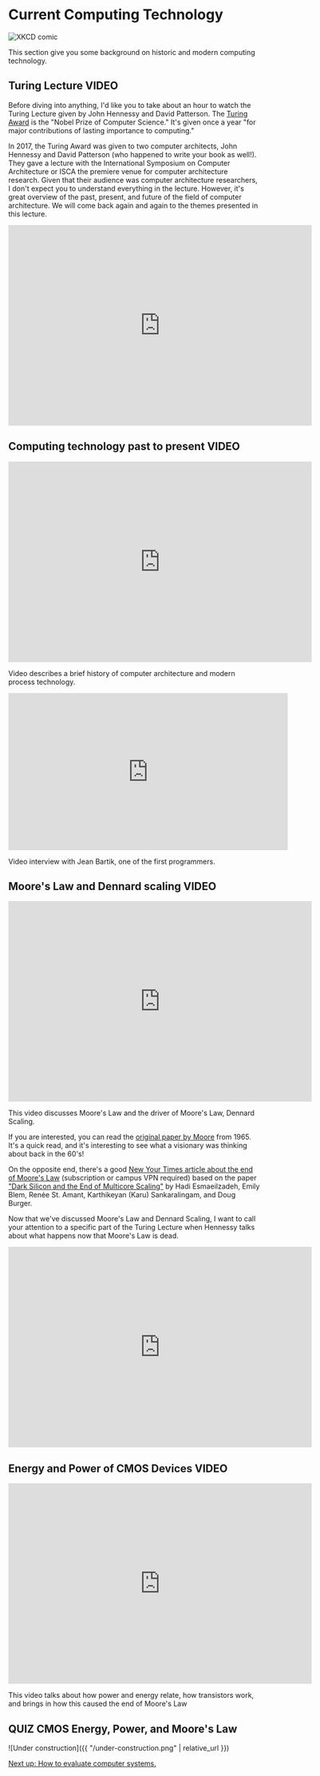 # Current Computing Technology

![XKCD comic](https://imgs.xkcd.com/comics/log_scale.png)

This section give you some background on historic and modern computing technology.

## Turing Lecture **VIDEO**

Before diving into anything, I'd like you to take about an hour to watch the Turing Lecture given by John Hennessy and David Patterson.
The [Turing Award](https://amturing.acm.org/) is the "Nobel Prize of Computer Science."
It's given once a year "for major contributions of lasting importance to computing."

In 2017, the Turing Award was given to two computer architects, John Hennessy and David Patterson (who happened to write your book as well!).
They gave a lecture with the International Symposium on Computer Architecture or ISCA the premiere venue for computer architecture research.
Given that their audience was computer architecture researchers, I don't expect you to understand everything in the lecture.
However, it's great overview of the past, present, and future of the field of computer architecture.
We will come back again and again to the themes presented in this lecture.

<iframe width="608" height="402" src="https://www.youtube.com/embed/3LVeEjsn8Ts" frameborder="0" allow="accelerometer; autoplay; encrypted-media; gyroscope; picture-in-picture" allowfullscreen></iframe>

## Computing technology past to present **VIDEO**

<iframe id="kaltura_player" src="https://cdnapisec.kaltura.com/p/1770401/sp/177040100/embedIframeJs/uiconf_id/29032722/partner_id/1770401?iframeembed=true&playerId=kaltura_player&entry_id=0_rjw5iyf0&flashvars[mediaProtocol]=rtmp&amp;flashvars[streamerType]=rtmp&amp;flashvars[streamerUrl]=rtmp://www.kaltura.com:1935&amp;flashvars[rtmpFlavors]=1&amp;flashvars[localizationCode]=en&amp;flashvars[leadWithHTML5]=true&amp;flashvars[sideBarContainer.plugin]=true&amp;flashvars[sideBarContainer.position]=left&amp;flashvars[sideBarContainer.clickToClose]=true&amp;flashvars[chapters.plugin]=true&amp;flashvars[chapters.layout]=vertical&amp;flashvars[chapters.thumbnailRotator]=false&amp;flashvars[streamSelector.plugin]=true&amp;flashvars[EmbedPlayer.SpinnerTarget]=videoHolder&amp;flashvars[dualScreen.plugin]=true&amp;flashvars[Kaltura.addCrossoriginToIframe]=true&amp;&wid=0_p6a6abhw" width="608" height="402" allowfullscreen webkitallowfullscreen mozAllowFullScreen allow="autoplay *; fullscreen *; encrypted-media *" sandbox="allow-forms allow-same-origin allow-scripts allow-top-navigation allow-pointer-lock allow-popups allow-modals allow-orientation-lock allow-popups-to-escape-sandbox allow-presentation allow-top-navigation-by-user-activation" frameborder="0" title="Kaltura Player"></iframe>

Video describes a brief history of computer architecture and modern process technology.

<iframe width="560" height="315" src="https://www.youtube.com/embed/aPweFhhXFvY" frameborder="0" allow="accelerometer; autoplay; encrypted-media; gyroscope; picture-in-picture" allowfullscreen></iframe>

Video interview with Jean Bartik, one of the first programmers.

## Moore's Law and Dennard scaling **VIDEO**

<iframe id="kaltura_player" src="https://cdnapisec.kaltura.com/p/1770401/sp/177040100/embedIframeJs/uiconf_id/29032722/partner_id/1770401?iframeembed=true&playerId=kaltura_player&entry_id=0_xb6nu47m&flashvars[mediaProtocol]=rtmp&amp;flashvars[streamerType]=rtmp&amp;flashvars[streamerUrl]=rtmp://www.kaltura.com:1935&amp;flashvars[rtmpFlavors]=1&amp;flashvars[localizationCode]=en&amp;flashvars[leadWithHTML5]=true&amp;flashvars[sideBarContainer.plugin]=true&amp;flashvars[sideBarContainer.position]=left&amp;flashvars[sideBarContainer.clickToClose]=true&amp;flashvars[chapters.plugin]=true&amp;flashvars[chapters.layout]=vertical&amp;flashvars[chapters.thumbnailRotator]=false&amp;flashvars[streamSelector.plugin]=true&amp;flashvars[EmbedPlayer.SpinnerTarget]=videoHolder&amp;flashvars[dualScreen.plugin]=true&amp;flashvars[Kaltura.addCrossoriginToIframe]=true&amp;&wid=0_ysho4yek" width="608" height="402" allowfullscreen webkitallowfullscreen mozAllowFullScreen allow="autoplay *; fullscreen *; encrypted-media *" sandbox="allow-forms allow-same-origin allow-scripts allow-top-navigation allow-pointer-lock allow-popups allow-modals allow-orientation-lock allow-popups-to-escape-sandbox allow-presentation allow-top-navigation-by-user-activation" frameborder="0" title="Kaltura Player"></iframe>

This video discusses Moore's Law and the driver of Moore's Law, Dennard Scaling.

If you are interested, you can read the [original paper by Moore](https://newsroom.intel.com/wp-content/uploads/sites/11/2018/05/moores-law-electronics.pdf) from 1965.
It's a quick read, and it's interesting to see what a visionary was thinking about back in the 60's!

On the opposite end, there's a good [New Your Times article about the end of Moore's Law](https://www.nytimes.com/2011/08/01/science/01chips.html) (subscription or campus VPN required) based on the paper ["Dark Silicon and the End of Multicore Scaling"](https://www.cc.gatech.edu/~hadi/doc/paper/2011-isca-dark_silicon.pdf) by Hadi Esmaeilzadeh, Emily Blem, Renée St. Amant, Karthikeyan (Karu) Sankaralingam, and Doug Burger.

Now that we've discussed Moore's Law and Dennard Scaling, I want to call your attention to a specific part of the Turing Lecture when Hennessy talks about what happens now that Moore's Law is dead.

<iframe width="608" height="402" src="https://www.youtube.com/embed/3LVeEjsn8Ts?start=2192&end=2344" frameborder="0" allow="accelerometer; autoplay; encrypted-media; gyroscope; picture-in-picture" allowfullscreen></iframe>

## Energy and Power of CMOS Devices **VIDEO**

<iframe id="kaltura_player" src="https://cdnapisec.kaltura.com/p/1770401/sp/177040100/embedIframeJs/uiconf_id/29032722/partner_id/1770401?iframeembed=true&playerId=kaltura_player&entry_id=0_zt36nhg3&flashvars[mediaProtocol]=rtmp&amp;flashvars[streamerType]=rtmp&amp;flashvars[streamerUrl]=rtmp://www.kaltura.com:1935&amp;flashvars[rtmpFlavors]=1&amp;flashvars[localizationCode]=en&amp;flashvars[leadWithHTML5]=true&amp;flashvars[sideBarContainer.plugin]=true&amp;flashvars[sideBarContainer.position]=left&amp;flashvars[sideBarContainer.clickToClose]=true&amp;flashvars[chapters.plugin]=true&amp;flashvars[chapters.layout]=vertical&amp;flashvars[chapters.thumbnailRotator]=false&amp;flashvars[streamSelector.plugin]=true&amp;flashvars[EmbedPlayer.SpinnerTarget]=videoHolder&amp;flashvars[dualScreen.plugin]=true&amp;flashvars[Kaltura.addCrossoriginToIframe]=true&amp;&wid=0_4b3qdwn9" width="608" height="402" allowfullscreen webkitallowfullscreen mozAllowFullScreen allow="autoplay *; fullscreen *; encrypted-media *" sandbox="allow-forms allow-same-origin allow-scripts allow-top-navigation allow-pointer-lock allow-popups allow-modals allow-orientation-lock allow-popups-to-escape-sandbox allow-presentation allow-top-navigation-by-user-activation" frameborder="0" title="Kaltura Player"></iframe>

This video talks about how power and energy relate, how transistors work, and brings in how this caused the end of Moore's Law

## **QUIZ** CMOS Energy, Power, and Moore's Law

![Under construction]({{ "/under-construction.png" | relative_url }})

[Next up: How to evaluate computer systems.](./evaluation.md)